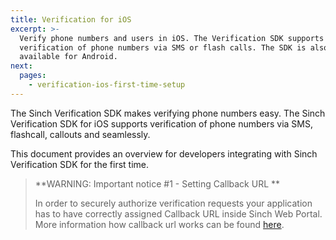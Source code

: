 ```yaml
---
title: Verification for iOS
excerpt: >-
  Verify phone numbers and users in iOS. The Verification SDK supports the
  verification of phone numbers via SMS or flash calls. The SDK is also
  available for Android.
next:
  pages:
    - verification-ios-first-time-setup
---
```

The Sinch Verification SDK makes verifying phone numbers easy. The Sinch Verification SDK for iOS supports verification of phone numbers via SMS, flashcall, callouts and seamlessly.

This document provides an overview for developers integrating with Sinch Verification SDK for the first time.

> **WARNING: Important notice #1 - Setting Callback URL **    
>
> In order to securely authorize verification requests your application has to have correctly assigned Callback URL inside Sinch Web Portal. More information how callback url works can be found [here](https://developers.sinch.com/docs/verification-rest-callback-api).

